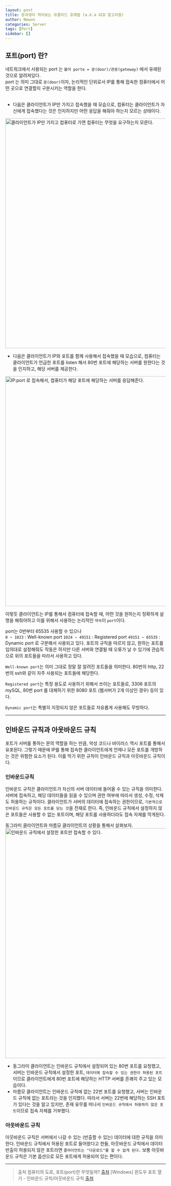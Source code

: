 ```yaml
---
layout: post
title: 문과생이 적어보는 유클리드 호제법 (a.k.a GCD 알고리즘)
author: Newon
categories: Server
tags: [Port]
sidebar: []
---
```


## 포트(port) 란?

네트워크에서 사용되는 port 는 `불어 porte = 문(door)/관문(gateway)` 에서 유래된 것으로 알려져있다.  
port 는 의미 그대로 `문(door)`이자, 논리적인 단위로서 IP를 통해 접속한 컴퓨터에서 어떤 곳으로 연결할지 구분시키는 역할을 한다.  
<br/>
* 다음은 클라이언트가 IP만 가지고 접속했을 때 모습으로, 컴퓨터는 클라이언트가 자신에게 접속했다는 것은 인지하지만 어떤 응답을 해줘야 하는지 모르는 상태이다.
<img width="720" alt="클라이언트가 IP만 가지고 컴퓨터로 가면 컴퓨터는 무엇을 요구하는지 모른다." src="https://user-images.githubusercontent.com/80164141/124705387-91a70b00-df30-11eb-96e2-1396f432eb4b.png">

<br/>

* 다음은 클라이언트가 IP와 포트를 함께 사용해서 접속했을 때 모습으로, 컴퓨터는 클라이언트가 언급한 포트를 listen 해서 80번 포트에 해당하는 서버를 원한다는 것을 인지하고, 해당 서버를 제공한다.
<img width="720" alt="IP:port 로 접속해서, 컴퓨터가 해당 포트에 해당하는 서버를 응답해준다." src="https://user-images.githubusercontent.com/80164141/124705399-9370ce80-df30-11eb-8eec-e9cdabf56fd9.png">  

이렇듯 클라이언트는 IP를 통해서 컴퓨터에 접속할 때, 어떤 것을 원하는지 정확하게 설명을 해줘야하고 이를 위해서 사용하는 논리적인 `약속`이 `port`이다.  

port는 0번부터 65535 사용할 수 있으나  
`0 ~ 1023` : Well-known port
`1024 ~ 49151` : Registered port
`49151 ~ 65535` : Dynamic port 
로 구분해서 사용되고 있다. 포트의 규칙을 따르지 않고, 원하는 포트를 임의대로 설정해줘도 작동은 하지만 다른 서버와 연결될 때 오류가 날 수 있기에 관습적으로 위의 포트들을 따라서 사용하고 있다.  

`Well-known port`는 의미 그대로 정말 잘 알려진 포트들을 의미한다. 80번의 http, 22 번의 ssh와 같이 자주 사용되는 포트들에 해당한다.  

`Registered port`는 특정 용도로 사용하기 위해서 쓰이는 포트들로, 3306 포트의 mySQL, 80번 port 를 대체하기 위한 8080 포트 (웹서버가 2개 이상인 경우) 등이 있다.  

`Dynamic port`는 특별히 지정되지 않은 포트들로 자유롭게 사용해도 무방하다.  

---

## 인바운드 규칙과 아웃바운드 규칙
 
포트가 서버를 통하는 문의 역할을 하는 만큼, 악성 코드나 바이러스 역시 포트를 통해서 유포된다. 그렇기 때문에 IP를 통해 접속한 클라이언트에게 언제나 모든 포트를 개방하는 것은 위험한 요소가 된다. 이를 막기 위한 규칙이 인바운드 규칙과 아웃바운드 규칙이다.  

### 인바운드규칙
인바운드 규칙은 클라이언트가 자신의 서버 데이터에 들어올 수 있는 규칙을 의미한다. 서버에 접속하고, 해당 데이터들을 읽을 수 있으며 권한 여부에 따라서 생성, 수정, 삭제도 허용하는 규칙이다. 클라이언트가 서버의 데이터에 접속하는 권한이므로, `기본적으로 인바운드 규칙은 모든 포트를 닫는 것`을 전재로 한다. 즉, 인바운드 규칙에서 설정하지 않은 포트들은 사용할 수 없는 포트이며, 해당 포트를 사용하더라도 접속 자체를 막게된다.  

동그라미 클라이언트와 마름모 클라이언트의 상황을 통해서 살펴보자.
<img width="720" alt="인바운드 규칙에서 설정한 포트만 접속할 수 있다." src="https://user-images.githubusercontent.com/80164141/124709917-07ae7080-df37-11eb-8d43-3fa62ad77654.png">

* 동그라미 클라이언트는 인바운드 규칙에서 설정되어 있는 80번 포트를 요청했고, 서버는 인바운드 규칙에서 설정한 포트, `데이터에 접속할 수 있는 권한이 허용된 포트`이므로 클라이언트에게 80번 포트에 해당하는 HTTP 서버를 흔쾌히 주고 있는 모습이다.  
* 마름모 클라이언트는 인바운드 규칙에 없는 22번 포트를 요청했고, 서버는 인바운드 규칙에 없는 포트라는 것을 인지했다. 따라서 서버는 22번에 해당하는 SSH 포트가 있다는 것을 알고 있지만, 존재 유무를 떠나서 `인바운드 규칙에서 허용하지 않은 포트`이므로 접속 자체를 거부했다.

### 아웃바운드 규칙
아웃바운드 규칙은 서버에서 나갈 수 있는 (반출할 수 있는) 데이터에 대한 규칙을 의미한다. 인바운드 규칙에서 허용된 포트로 들어왔다고 한들, 아웃바운드 규칙에서 데이터 반출이 허용되지 않은 포트라면 `클라이언트는 "다운로드"를 할 수 없게 된다.` 보통 아웃바운드 규칙은 기본 옵션으로 모든 포트에게 허용되어 있는 편이다.

---

>출처
>컴퓨터의 도로, 포트(port)란 무엇일까? [출처](https://blog.alyac.co.kr/1218)
>[Windows] 윈도우 포트 열기 - 인바운드 규칙/아웃바운드 규칙 [출처](https://timeboxstory.tistory.com/11)
